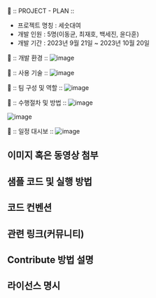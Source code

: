 📌 :: PROJECT - PLAN ::
- 프로젝트 명칭 : 세숫대여
- 개발 인원 : 5명(이동균, 최재호, 백세진, 윤다훈)
- 개발 기간 : 2023년 9월 21일 ~ 2023년 10월 20일

📌 :: 개발 환경 ::
![image](https://github.com/devpigKing/rentalproject/assets/137087678/3d8f9936-357a-4d28-8572-63ce47e70aae)

📌 :: 사용 기술 ::
![image](https://github.com/devpigKing/rentalproject/assets/137087678/86123e10-2258-489f-a9c3-23321c1d371b)

📌 :: 팀 구성 및 역할 ::
![image](https://github.com/devpigKing/rentalproject/assets/137087678/dae35041-0240-4e64-bafb-e609057c72db)

📌 :: 수행절차 및 방법 ::
![image](https://github.com/devpigKing/rentalproject/assets/137087678/2954f1a1-30eb-47ac-8b8f-28056afbeda6)

![image](https://github.com/devpigKing/rentalproject/assets/137087678/c0d159c9-218d-4728-927e-c595f9c3b64f)


📌 :: 일정 대시보 ::
![image](https://github.com/devpigKing/rentalproject/assets/137087678/1ded7f2a-c4f4-4cc1-b460-fbc943a67faa)

  
## 이미지 혹은 동영상 첨부






## 샘플 코드 및 실행 방법


## 코드 컨벤션
## 관련 링크(커뮤니티)
## Contribute 방법 설명
## 라이선스 명시
